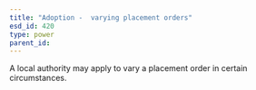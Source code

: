 ```yaml
---
title: "Adoption -  varying placement orders"
esd_id: 420
type: power
parent_id:  
---
```


A local authority may apply to vary a placement order in certain circumstances.

